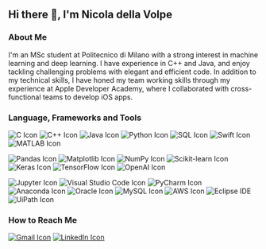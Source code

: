 ## Hi there 👋, I'm Nicola della Volpe

### About Me 

I'm an MSc student at Politecnico di Milano with a strong interest in machine learning and deep learning. I have experience in C++ and Java, and enjoy tackling challenging problems with elegant and efficient code. In addition to my technical skills, I have honed my team working skills through my experience at Apple Developer Academy, where I collaborated with cross-functional teams to develop iOS apps.

### Language, Frameworks and Tools

![C Icon](https://img.shields.io/badge/C-00599C?style=for-the-badge&logo=c&logoColor=white)
![C++ Icon](https://img.shields.io/badge/C++-00599C?style=for-the-badge&logo=c%2B%2B&logoColor=white)
![Java Icon](https://img.shields.io/badge/Java-007396?style=for-the-badge&logo=java&logoColor=white)
![Python Icon](https://img.shields.io/badge/Python-3776AB?style=for-the-badge&logo=python&logoColor=white)
![SQL Icon](https://img.shields.io/badge/SQL-4479A1?style=for-the-badge&logo=sql&logoColor=white)
![Swift Icon](https://img.shields.io/badge/Swift-FA7343?style=for-the-badge&logo=swift&logoColor=white)
![MATLAB Icon](https://img.shields.io/badge/MATLAB-0076A8?style=for-the-badge&logo=mathworks&logoColor=white)

![Pandas Icon](https://img.shields.io/badge/Pandas-150458?style=for-the-badge&logo=pandas&logoColor=white)
![Matplotlib Icon](https://img.shields.io/badge/Matplotlib-11557c?style=for-the-badge&logo=python&logoColor=white)
![NumPy Icon](https://img.shields.io/badge/NumPy-013243?style=for-the-badge&logo=numpy&logoColor=white)
![Scikit-learn Icon](https://img.shields.io/badge/scikit_learn-F7931E?style=for-the-badge&logo=scikit-learn&logoColor=white)
![Keras Icon](https://img.shields.io/badge/Keras-D00000?style=for-the-badge&logo=keras&logoColor=white)
![TensorFlow Icon](https://img.shields.io/badge/TensorFlow-FF6F00?style=for-the-badge&logo=tensorflow&logoColor=white)
![OpenAI Icon](https://img.shields.io/badge/OpenAI-00CCBC?style=for-the-badge&logo=openai&logoColor=white)

![Jupyter Icon](https://img.shields.io/badge/Jupyter-F37626?style=for-the-badge&logo=jupyter&logoColor=white)
![Visual Studio Code Icon](https://img.shields.io/badge/Visual%20Studio%20Code-007ACC?style=for-the-badge&logo=visual-studio-code&logoColor=white)
![PyCharm Icon](https://img.shields.io/badge/PyCharm-143?style=for-the-badge&logo=PyCharm&logoColor=black&color=black&labelColor=green)
![Anaconda Icon](https://img.shields.io/badge/Anaconda-44A833?style=for-the-badge&logo=anaconda&logoColor=white)
![Oracle Icon](https://img.shields.io/badge/Oracle-F80000?style=for-the-badge&logo=oracle&logoColor=white)
![MySQL Icon](https://img.shields.io/badge/MySQL-00000F?style=for-the-badge&logo=mysql&logoColor=white)
![AWS Icon](https://img.shields.io/badge/AWS-232F3E?style=for-the-badge&logo=amazon-aws&logoColor=white)
![Eclipse IDE](https://img.shields.io/badge/Eclipse%20IDE-2C2255?style=for-the-badge&logo=Eclipse%20IDE&logoColor=white)
![UiPath Icon](https://img.shields.io/badge/UiPath-00CCBC?style=for-the-badge&logo=uipath&logoColor=white)


### How to Reach Me 

[![Gmail Icon](https://img.shields.io/badge/Gmail-D14836?style=for-the-badge&logo=gmail&logoColor=white)](mailto:nicola.dellavolpe23@gmail.com)
[![LinkedIn Icon](https://img.shields.io/badge/LinkedIn-0A66C2?style=for-the-badge&logo=linkedin&logoColor=white)](https://www.linkedin.com/in/nicoladellavolpe)
